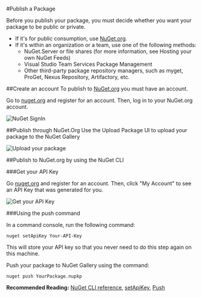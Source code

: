 #Publish a Package

Before you publish your package, you must decide whether you want your package to be public or private.

* If it's for public consumption, use [NuGet.org](https://www.nuget.org/packages/upload).
* If it's within an organization or a team, use one of the following methods:
    * NuGet.Server or file shares (for more information, see Hosting your own NuGet Feeds)
	* Visual Studio Team Services Package Management
	* Other third-party package repository managers, such as myget, ProGet, Nexus Repository, Artifactory, etc.

##Create an account
To publish to [NuGet.org](https://www.nuget.org/packages/upload) you must have an account.

Go to [nuget.org](http://nuget.org/) and register for an account. Then, log in to your NuGet.org account.

![NuGet SignIn](/images/Create/publish_NuGetSignIn.PNG)

##Publish through NuGet.Org
Use the Upload Package UI to upload your package to the NuGet Gallery

![Upload your package](/images/Create/publish_UploadYourPackage.PNG)

##Publish to NuGet.org by using the NuGet CLI

###Get your API Key

Go [nuget.org](http://nuget.org/) and register for an account. Then, click "My Account" to see an API Key that was generated for you.

![Get your API Key](/images/Create/publish_NuGet-API-Key.PNG)

###Using the push command

In a command console, run the following command:

	nuget setApiKey Your-API-Key

This will store your API key so that you never need to do this step again on this machine.

Push your package to NuGet Gallery using the command:

	nuget push YourPackage.nupkp

**Recommended Reading:** [NuGet CLI reference](/ndocs/tools/nuget-cli-reference), [setApiKey](/ndocs/tools/nuget-cli-reference#setapikey), [Push](/ndocs/tools/nuget-cli-reference#push)
